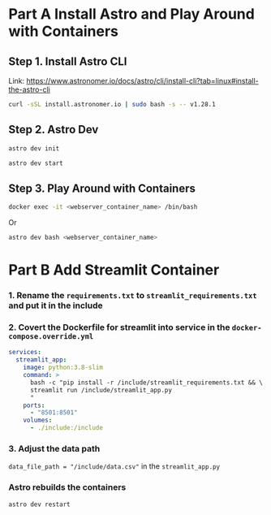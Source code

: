 # Part A Install Astro and Play Around with Containers

## Step 1. Install Astro CLI
Link: https://www.astronomer.io/docs/astro/cli/install-cli?tab=linux#install-the-astro-cli

```bash
curl -sSL install.astronomer.io | sudo bash -s -- v1.28.1
```

## Step 2. Astro Dev 
```bash
astro dev init
```
```bash
astro dev start
```

## Step 3. Play Around with Containers
```bash
docker exec -it <webserver_container_name> /bin/bash
```
Or 
```bash
astro dev bash <webserver_container_name>
```

# Part B Add Streamlit Container

### 1. Rename the `requirements.txt` to `streamlit_requirements.txt` and put it in the include


### 2. Covert the Dockerfile for streamlit into service in the `docker-compose.override.yml`
```yml
services:
  streamlit_app:
    image: python:3.8-slim
    command: >
      bash -c "pip install -r /include/streamlit_requirements.txt && \
      streamlit run /include/streamlit_app.py
      "
    ports:
      - "8501:8501"
    volumes:
      - ./include:/include
```
### 3. Adjust the data path
`data_file_path = "/include/data.csv"` in the `streamlit_app.py`

### Astro rebuilds the containers
```bash
astro dev restart
```




